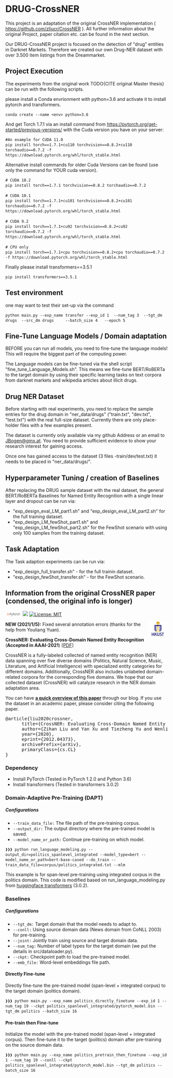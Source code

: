 # DRUG-CrossNER

This project is an adaptation of the original CrossNER implementation ( https://github.com/zliucr/CrossNER ). All further information about the original Project, paper citation etc. can be found in the next section.

Our DRUG-CrossNER project is focused on the detection of "drug" entities in Darknet Markets. Therefore we created our own Drug-NER dataset with over 3.500 item listings from the Dreammarket. 


## Project Execution
The experiments from the original work TODO{CITE original Master thesis} can be run with the following scripts.

please install a Conda envrionment with python=3.6 and activate it to install pytorch and transformers.

```console
conda create --name <env> python=3.6
```
And get Torch 1.7.1 via an install command from https://pytorch.org/get-started/previous-versions/ with the Cuda version you have on your server:

```console
#An example for CUDA 11.0
pip install torch==1.7.1+cu110 torchvision==0.8.2+cu110 torchaudio==0.7.2 -f https://download.pytorch.org/whl/torch_stable.html
```
Alternative install commands for older Cuda Versions can be found (use only the command for YOUR cuda version).
```console
# CUDA 10.2
pip install torch==1.7.1 torchvision==0.8.2 torchaudio==0.7.2

# CUDA 10.1
pip install torch==1.7.1+cu101 torchvision==0.8.2+cu101 torchaudio==0.7.2 -f https://download.pytorch.org/whl/torch_stable.html

# CUDA 9.2
pip install torch==1.7.1+cu92 torchvision==0.8.2+cu92 torchaudio==0.7.2 -f https://download.pytorch.org/whl/torch_stable.html

# CPU only
pip install torch==1.7.1+cpu torchvision==0.8.2+cpu torchaudio==0.7.2 -f https://download.pytorch.org/whl/torch_stable.html

```

Finally please install transformers==3.5.1
```console
pip install transformers==3.5.1
```
## Test environment

one may want to test their set-up via the command
```console
python main.py --exp_name transfer --exp_id 1  --num_tag 3  --tgt_dm drugs  --src_dm drugs     --batch_size 4   --epoch 5
```

## Fine-Tune Language Models / Domain adaptation

BEFORE you can run all models, you need to fine-tune the language models! This will require the biggest part of the computing power.

The Language models can be fine-tuned via the shell script "fine_tune_Language_Models.sh". This means we fine-tune BERT/RoBERTa to the target domain by using their specific learning tasks on text corpora from darknet markets and wikipedia articles about illicit drugs.

## Drug NER Dataset
Before starting with real experiments, you need to replace the sample entries for the drug domain in "ner_data/drugs" ("train.txt", "dev.txt", "test.txt") with the real full-size dataset. Currently there are only place-holder files with a few examples present. 

The dataset is currently only available via my github Address or an email to JBogen@gmx.at. You need to provide sufficient evidence to show your research interest for gaining access.

Once one has gained access to the dataset (3 files -train/dev/test.txt) it needs to be placed in "ner_data/drugs/". 




## Hyperparameter Tuning / creation of Baselines
After replacing the DRUG sample dataset with the real dataset, the general BERT/RoBERTa Baselines for Named Entity Recognition with a single linear layer and dropout can be run via:

- "exp_design_eval_LM_part1.sh" and "exp_design_eval_LM_part2.sh" for the full training dataset.
- "exp_design_LM_fewShot_part1.sh" and "exp_design_LM_fewShot_part2.sh" for the FewShot scenario with using only 100 samples from the training dataset.

## Task Adaptation

The Task adaption experiments can be run via:
- "exp_design_full_transfer.sh" - for the full trainin dataset.
- "exp_design_fewShot_transfer.sh" - for the FewShot scenario.









## Information from the original CrossNER paper (condensed, the original info is longer)
<img src="imgs/pytorch-logo-dark.png" width="10%"> [![](https://img.shields.io/badge/python-3.6+-blue.svg)](https://www.python.org/downloads/) [![License: MIT](https://img.shields.io/badge/License-MIT-yellow.svg)](https://opensource.org/licenses/MIT)

<img align="right" src="imgs/HKUST.jpg" width="12%">

**NEW (2021/1/5):** Fixed several annotation errors (thanks for the help from Youliang Yuan).

**CrossNER: Evaluating Cross-Domain Named Entity Recognition** (**Accepted in AAAI-2021**) [[PDF]](https://arxiv.org/abs/2012.04373) 

CrossNER is a fully-labeled collected of named entity recognition (NER) data spanning over five diverse domains (Politics, Natural Science, Music, Literature, and Artificial Intelligence) with specialized entity categories for different domains. Additionally, CrossNER also includes unlabeled domain-related corpora for the corresponding five domains. We hope that our collected dataset (CrossNER) will catalyze research in the NER domain adaptation area.

You can have [**a quick overview of this paper**](https://zihanliu1026.medium.com/crossner-evaluating-cross-domain-named-entity-recognition-1a3ee2c1c42b) through our blog. If you use the dataset in an academic paper, please consider citing the following paper.
<pre>
@article{liu2020crossner,
      title={CrossNER: Evaluating Cross-Domain Named Entity Recognition}, 
      author={Zihan Liu and Yan Xu and Tiezheng Yu and Wenliang Dai and Ziwei Ji and Samuel Cahyawijaya and Andrea Madotto and Pascale Fung},
      year={2020},
      eprint={2012.04373},
      archivePrefix={arXiv},
      primaryClass={cs.CL}
}
</pre>



### Dependency
- Install PyTorch (Tested in PyTorch 1.2.0 and Python 3.6)
- Install transformers (Tested in transformers 3.0.2)

### Domain-Adaptive Pre-Training (DAPT)

##### Configurations
- ```--train_data_file:``` The file path of the pre-training corpus.
- ```--output_dir:``` The output directory where the pre-trained model is saved.
- ```--model_name_or_path:``` Continue pre-training on which model.

```console
❱❱❱ python run_language_modeling.py --output_dir=politics_spanlevel_integrated --model_type=bert --model_name_or_path=bert-base-cased --do_train --train_data_file=corpus/politics_integrated.txt --mlm
```
This example is for span-level pre-training using integrated corpus in the politics domain. This code is modified based on run_language_modeling.py from [huggingface transformers](https://github.com/huggingface/transformers/tree/v3.1.0) (3.0.2).

### Baselines

##### Configurations
- ```--tgt_dm:``` Target domain that the model needs to adapt to.
- ```--conll:``` Using source domain data (News domain from CoNLL 2003) for pre-training.
- ```--joint:``` Jointly train using source and target domain data.
- ```--num_tag:``` Number of label types for the target domain (we put the details in src/dataloader.py).
- ```--ckpt:``` Checkpoint path to load the pre-trained model.
- ```--emb_file:``` Word-level embeddings file path.

#### Directly Fine-tune
Directly fine-tune the pre-trained model (span-level + integrated corpus) to the target domain (politics domain).
```console
❱❱❱ python main.py --exp_name politics_directly_finetune --exp_id 1 --num_tag 19 --ckpt politics_spanlevel_integrated/pytorch_model.bin --tgt_dm politics --batch_size 16
```


#### Pre-train then Fine-tune
Initialize the model with the pre-trained model (span-level + integrated corpus). Then fine-tune it to the target (politics) domain after pre-training on the source domain data.
```console
❱❱❱ python main.py --exp_name politics_pretrain_then_finetune --exp_id 1 --num_tag 19 --conll --ckpt politics_spanlevel_integrated/pytorch_model.bin --tgt_dm politics --batch_size 16
```

